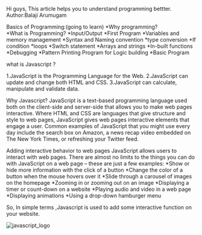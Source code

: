 Hi guys,
This article helps you to understand programming bettter.                                                      Author:Balaji Arumugam

 Basics of Programming:(going to learn)
 *Why programming?<br>
 *What is Programming?
 *Input/Output
 *First Program
 *Variables and memory management
 *Syntax and Naming convention
 *type conversion
 *If condition
 *loops
 *Switch statement
 *Arrays and strings
 *In-built functions
 *Debugging
 *Pattern Printing Program for Logic building
 *Basic Program
 
what is Javascript ?

  1.JavaScript is the Programming Language for the Web.
  2.JavaScript can update and change both HTML and CSS.
  3.JavaScript can calculate, manipulate and validate data.
  
  Why Javascript?
      JavaScript is a text-based programming language used both on the client-side and server-side that allows you to make web pages interactive. Where HTML and CSS are languages that give structure and style to web pages, JavaScript gives web pages interactive elements that engage a user. Common examples of JavaScript that you might use every day include the search box on Amazon, a news recap video embedded on The New York Times, or refreshing your Twitter feed.
      
Adding interactive behavior to web pages
JavaScript allows users to interact with web pages. There are almost no limits to the things you can do with JavaScript on a web page – these are just a few examples:
 *Show or hide more information with the click of a button
 *Change the color of a button when the mouse hovers over it
 *Slide through a carousel of images on the homepage
 *Zooming in or zooming out on an image
 *Displaying a timer or count-down on a website
 *Playing audio and video in a web page
 *Displaying animations
 *Using a drop-down hamburger menu 
 
 So, In simple terms ,Javascript is used to add some interactive function on your website. 
 
 ![javascript_logo](https://user-images.githubusercontent.com/57753452/204128385-481693f7-e91e-4b75-8ce8-66846d0e8081.png)


 
 
 
 

  
